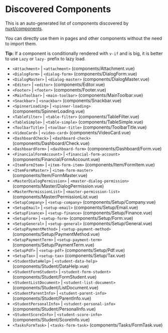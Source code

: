 # Discovered Components

This is an auto-generated list of components discovered by [nuxt/components](https://github.com/nuxt/components).

You can directly use them in pages and other components without the need to import them.

**Tip:** If a component is conditionally rendered with `v-if` and is big, it is better to use `Lazy` or `lazy-` prefix to lazy load.

- `<Attachment>` | `<attachment>` (components/Attachment.vue)
- `<DialogForm>` | `<dialog-form>` (components/DialogForm.vue)
- `<DialogMaster>` | `<dialog-master>` (components/DialogMaster.vue)
- `<Editor>` | `<editor>` (components/Editor.vue)
- `<Footer>` | `<footer>` (components/Footer.vue)
- `<MainToolbar>` | `<main-toolbar>` (components/MainToolbar.vue)
- `<Snackbar>` | `<snackbar>` (components/Snackbar.vue)
- `<SpinnerLoading>` | `<spinner-loading>` (components/SpinnerLoading.vue)
- `<TableFilter>` | `<table-filter>` (components/TableFilter.vue)
- `<TableSimple>` | `<table-simple>` (components/TableSimple.vue)
- `<ToolbarTitle>` | `<toolbar-title>` (components/ToolbarTitle.vue)
- `<VideoCard>` | `<video-card>` (components/VideoCard.vue)
- `<DashboardCheck>` | `<dashboard-check>` (components/Dashboard/Check.vue)
- `<DashboardForm>` | `<dashboard-form>` (components/Dashboard/Form.vue)
- `<FinancialFormAccount>` | `<financial-form-account>` (components/Financial/FormAccount.vue)
- `<ItemFormItem>` | `<item-form-item>` (components/Item/FormItem.vue)
- `<ItemFormMaster>` | `<item-form-master>` (components/Item/FormMaster.vue)
- `<MasterDialogPermission>` | `<master-dialog-permission>` (components/Master/DialogPermission.vue)
- `<MasterPermissionList>` | `<master-permission-list>` (components/Master/PermissionList.vue)
- `<SetupCompany>` | `<setup-company>` (components/Setup/Company.vue)
- `<SetupEmail>` | `<setup-email>` (components/Setup/Email.vue)
- `<SetupFinance>` | `<setup-finance>` (components/Setup/Finance.vue)
- `<SetupForm>` | `<setup-form>` (components/Setup/Form.vue)
- `<SetupGeneral>` | `<setup-general>` (components/Setup/General.vue)
- `<SetupPaymentMethod>` | `<setup-payment-method>` (components/Setup/PaymentMethod.vue)
- `<SetupPaymentTerm>` | `<setup-payment-term>` (components/Setup/PaymentTerm.vue)
- `<SetupPdf>` | `<setup-pdf>` (components/Setup/Pdf.vue)
- `<SetupTax>` | `<setup-tax>` (components/Setup/Tax.vue)
- `<StudentDataHelp>` | `<student-data-help>` (components/Student/DataHelp.vue)
- `<StudentFormStudent>` | `<student-form-student>` (components/Student/FormStudent.vue)
- `<StudentListDocument>` | `<student-list-document>` (components/Student/ListDocument.vue)
- `<StudentParentInfo>` | `<student-parent-info>` (components/Student/ParentInfo.vue)
- `<StudentPersonalInfo>` | `<student-personal-info>` (components/Student/PersonalInfo.vue)
- `<StudentScoreInfo>` | `<student-score-info>` (components/Student/ScoreInfo.vue)
- `<TasksFormTask>` | `<tasks-form-task>` (components/Tasks/FormTask.vue)
